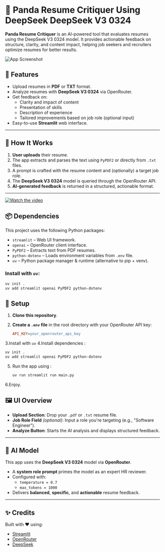 # 📃 Panda Resume Critiquer Using DeepSeek DeepSeek V3 0324


**Panda Resume Critiquer** is an AI-powered tool that evaluates resumes using the DeepSeek V3 0324 model. It provides actionable feedback on structure, clarity, and content impact, helping job seekers and recruiters optimize resumes for better results.

![App Screenshot](https://github.com/Ahnuf-Karim-Chowdhury/Panda-Resume-Critiquer-Using-DeepSeek-DeepSeek-V3-0324/blob/main/Images/01_upscayl_5x_realesrgan-x4plus.png?raw=true)

## 🚀 Features

- Upload resumes in **PDF** or **TXT** format.
- Analyze resumes with **DeepSeek V3 0324** via OpenRouter.
- Get feedback on:
  - Clarity and impact of content
  - Presentation of skills
  - Description of experience
  - Tailored improvements based on job role (optional input)
- Easy-to-use **Streamlit** web interface.

---

## 🧠 How It Works

1. **User uploads** their resume.
2. The app extracts and parses the text using `PyPDF2` or directly from `.txt` files.
3. A prompt is crafted with the resume content and (optionally) a target job role.
4. The **DeepSeek V3 0324** model is queried through the OpenRouter API.
5. **AI-generated feedback** is returned in a structured, actionable format.

---

[![Watch the video](https://img.youtube.com/vi/sOXwwPfbV1c/maxresdefault.jpg)](https://youtu.be/sOXwwPfbV1c)


## 📦 Dependencies

This project uses the following Python packages:

- `streamlit` – Web UI framework.
- `openai` – OpenRouter client interface.
- `PyPDF2` – Extracts text from PDF resumes.
- `python-dotenv` – Loads environment variables from `.env` file.
- `uv` – Python package manager & runtime (alternative to pip + venv).

### Install with `uv`:

```bash
uv init .
uv add streamlit openai PyPDF2 python-dotenv
```

## 🔧 Setup

1. **Clone this repository**.

2. **Create a `.env` file** in the root directory with your OpenRouter API key:

   ```ini
   API_KEY=your_openrouter_api_key
   ```
3.Install with `uv`
4.Install dependencies :
```bash
uv init .
uv add streamlit openai PyPDF2 python-dotenv
```
5. Run the app using :
   ```bash
   uv run streamlit run main.py
   ```
6.Enjoy.

## 🖼️ UI Overview

- **Upload Section**: Drop your `.pdf` or `.txt` resume file.
- **Job Role Field** *(optional)*: Input a role you're targeting (e.g., "Software Engineer").
- **Analyze Button**: Starts the AI analysis and displays structured feedback.

---

## 🧠 AI Model

This app uses the **DeepSeek V3 0324** model via **OpenRouter**.

- A **system role prompt** primes the model as an expert HR reviewer.
- Configured with:
  - `temperature = 0.7`
  - `max_tokens = 1000`
- Delivers **balanced**, **specific**, and **actionable** resume feedback.
---
## ✨ Credits

Built with ❤️ using:

- [Streamlit](https://streamlit.io/)
- [OpenRouter](https://openrouter.ai/)
- [DeepSeek](https://deepseek.com/)

